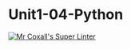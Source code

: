 # Unit1-04-Python
[![Mr Coxall's Super Linter](https://github.com/ICS3U-Programming-NathanA/Unit1-04-Python/workflows/Mr%20Coxall's%20Super%20Linter/badge.svg)](https://github.com/ICS3U-Programming-NathanA/Unit1-04-Python/actions/)
